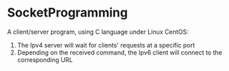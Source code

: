 # SocketProgramming
A client/server program, using C language under Linux CentOS:
1. The Ipv4 server will wait for clients' requests at a specific port
2. Depending on the received command, the Ipv6 client will connect to the corresponding URL
